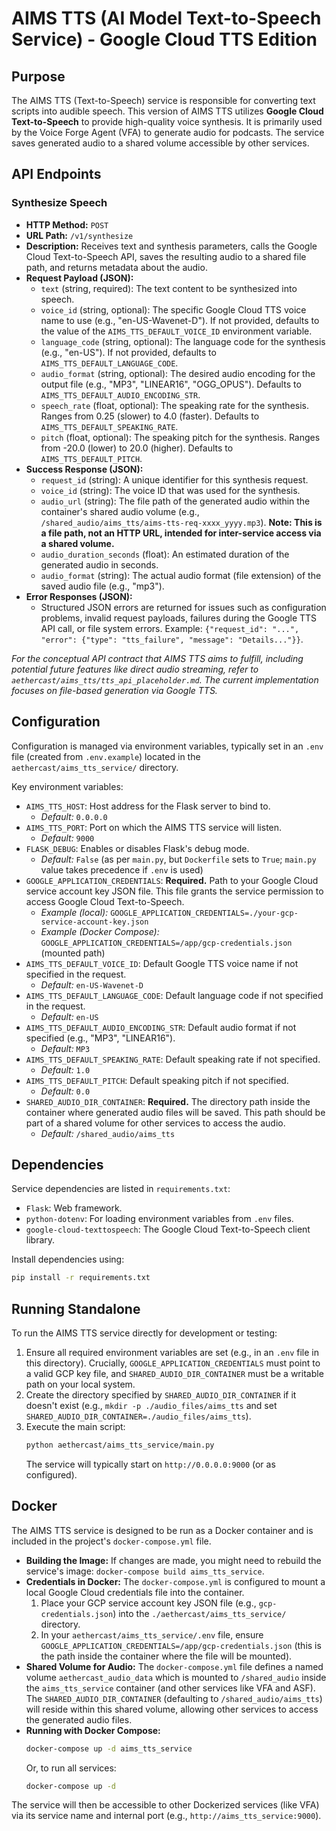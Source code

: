 # AIMS TTS (AI Model Text-to-Speech Service) - Google Cloud TTS Edition

## Purpose

The AIMS TTS (Text-to-Speech) service is responsible for converting text scripts into audible speech. This version of AIMS TTS utilizes **Google Cloud Text-to-Speech** to provide high-quality voice synthesis. It is primarily used by the Voice Forge Agent (VFA) to generate audio for podcasts. The service saves generated audio to a shared volume accessible by other services.

## API Endpoints

### Synthesize Speech

-   **HTTP Method:** `POST`
-   **URL Path:** `/v1/synthesize`
-   **Description:** Receives text and synthesis parameters, calls the Google Cloud Text-to-Speech API, saves the resulting audio to a shared file path, and returns metadata about the audio.
-   **Request Payload (JSON):**
    *   `text` (string, required): The text content to be synthesized into speech.
    *   `voice_id` (string, optional): The specific Google Cloud TTS voice name to use (e.g., "en-US-Wavenet-D"). If not provided, defaults to the value of the `AIMS_TTS_DEFAULT_VOICE_ID` environment variable.
    *   `language_code` (string, optional): The language code for the synthesis (e.g., "en-US"). If not provided, defaults to `AIMS_TTS_DEFAULT_LANGUAGE_CODE`.
    *   `audio_format` (string, optional): The desired audio encoding for the output file (e.g., "MP3", "LINEAR16", "OGG_OPUS"). Defaults to `AIMS_TTS_DEFAULT_AUDIO_ENCODING_STR`.
    *   `speech_rate` (float, optional): The speaking rate for the synthesis. Ranges from 0.25 (slower) to 4.0 (faster). Defaults to `AIMS_TTS_DEFAULT_SPEAKING_RATE`.
    *   `pitch` (float, optional): The speaking pitch for the synthesis. Ranges from -20.0 (lower) to 20.0 (higher). Defaults to `AIMS_TTS_DEFAULT_PITCH`.
-   **Success Response (JSON):**
    *   `request_id` (string): A unique identifier for this synthesis request.
    *   `voice_id` (string): The voice ID that was used for the synthesis.
    *   `audio_url` (string): The file path of the generated audio within the container's shared audio volume (e.g., `/shared_audio/aims_tts/aims-tts-req-xxxx_yyyy.mp3`). **Note: This is a file path, not an HTTP URL, intended for inter-service access via a shared volume.**
    *   `audio_duration_seconds` (float): An estimated duration of the generated audio in seconds.
    *   `audio_format` (string): The actual audio format (file extension) of the saved audio file (e.g., "mp3").
-   **Error Responses (JSON):**
    *   Structured JSON errors are returned for issues such as configuration problems, invalid request payloads, failures during the Google TTS API call, or file system errors. Example: `{"request_id": "...", "error": {"type": "tts_failure", "message": "Details..."}}`.

*For the conceptual API contract that AIMS TTS aims to fulfill, including potential future features like direct audio streaming, refer to `aethercast/aims_tts/tts_api_placeholder.md`. The current implementation focuses on file-based generation via Google TTS.*

## Configuration

Configuration is managed via environment variables, typically set in an `.env` file (created from `.env.example`) located in the `aethercast/aims_tts_service/` directory.

Key environment variables:

-   `AIMS_TTS_HOST`: Host address for the Flask server to bind to.
    -   *Default:* `0.0.0.0`
-   `AIMS_TTS_PORT`: Port on which the AIMS TTS service will listen.
    -   *Default:* `9000`
-   `FLASK_DEBUG`: Enables or disables Flask's debug mode.
    -   *Default:* `False` (as per `main.py`, but `Dockerfile` sets to `True`; `main.py` value takes precedence if `.env` is used)
-   `GOOGLE_APPLICATION_CREDENTIALS`: **Required.** Path to your Google Cloud service account key JSON file. This file grants the service permission to access Google Cloud Text-to-Speech.
    -   *Example (local):* `GOOGLE_APPLICATION_CREDENTIALS=./your-gcp-service-account-key.json`
    -   *Example (Docker Compose):* `GOOGLE_APPLICATION_CREDENTIALS=/app/gcp-credentials.json` (mounted path)
-   `AIMS_TTS_DEFAULT_VOICE_ID`: Default Google TTS voice name if not specified in the request.
    -   *Default:* `en-US-Wavenet-D`
-   `AIMS_TTS_DEFAULT_LANGUAGE_CODE`: Default language code if not specified in the request.
    -   *Default:* `en-US`
-   `AIMS_TTS_DEFAULT_AUDIO_ENCODING_STR`: Default audio format if not specified (e.g., "MP3", "LINEAR16").
    -   *Default:* `MP3`
-   `AIMS_TTS_DEFAULT_SPEAKING_RATE`: Default speaking rate if not specified.
    -   *Default:* `1.0`
-   `AIMS_TTS_DEFAULT_PITCH`: Default speaking pitch if not specified.
    -   *Default:* `0.0`
-   `SHARED_AUDIO_DIR_CONTAINER`: **Required.** The directory path inside the container where generated audio files will be saved. This path should be part of a shared volume for other services to access the audio.
    -   *Default:* `/shared_audio/aims_tts`

## Dependencies

Service dependencies are listed in `requirements.txt`:
-   `Flask`: Web framework.
-   `python-dotenv`: For loading environment variables from `.env` files.
-   `google-cloud-texttospeech`: The Google Cloud Text-to-Speech client library.

Install dependencies using:
```bash
pip install -r requirements.txt
```

## Running Standalone

To run the AIMS TTS service directly for development or testing:

1.  Ensure all required environment variables are set (e.g., in an `.env` file in this directory). Crucially, `GOOGLE_APPLICATION_CREDENTIALS` must point to a valid GCP key file, and `SHARED_AUDIO_DIR_CONTAINER` must be a writable path on your local system.
2.  Create the directory specified by `SHARED_AUDIO_DIR_CONTAINER` if it doesn't exist (e.g., `mkdir -p ./audio_files/aims_tts` and set `SHARED_AUDIO_DIR_CONTAINER=./audio_files/aims_tts`).
3.  Execute the main script:
    ```bash
    python aethercast/aims_tts_service/main.py
    ```
    The service will typically start on `http://0.0.0.0:9000` (or as configured).

## Docker

The AIMS TTS service is designed to be run as a Docker container and is included in the project's `docker-compose.yml` file.

-   **Building the Image:** If changes are made, you might need to rebuild the service's image: `docker-compose build aims_tts_service`.
-   **Credentials in Docker:** The `docker-compose.yml` is configured to mount a local Google Cloud credentials file into the container.
    1.  Place your GCP service account key JSON file (e.g., `gcp-credentials.json`) into the `./aethercast/aims_tts_service/` directory.
    2.  In your `aethercast/aims_tts_service/.env` file, ensure `GOOGLE_APPLICATION_CREDENTIALS=/app/gcp-credentials.json` (this is the path inside the container where the file will be mounted).
-   **Shared Volume for Audio:** The `docker-compose.yml` file defines a named volume `aethercast_audio_data` which is mounted to `/shared_audio` inside the `aims_tts_service` container (and other services like VFA and ASF). The `SHARED_AUDIO_DIR_CONTAINER` (defaulting to `/shared_audio/aims_tts`) will reside within this shared volume, allowing other services to access the generated audio files.
-   **Running with Docker Compose:**
    ```bash
    docker-compose up -d aims_tts_service
    ```
    Or, to run all services:
    ```bash
    docker-compose up -d
    ```

The service will then be accessible to other Dockerized services (like VFA) via its service name and internal port (e.g., `http://aims_tts_service:9000`).
